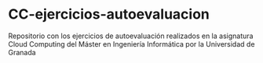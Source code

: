 # CC-ejercicios-autoevaluacion
Repositorio con los ejercicios de autoevaluación realizados en la asignatura Cloud Computing del Máster en Ingeniería Informática por la Universidad de Granada
